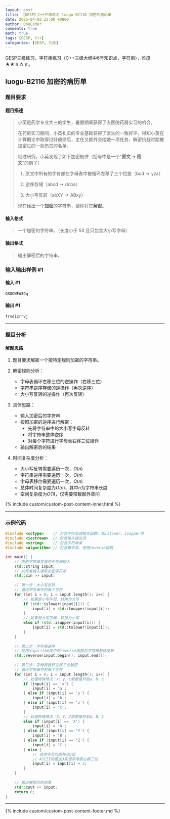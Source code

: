 ```yaml
---
layout: post
title: 【GESP】C++三级练习 luogu-B2116 加密的病历单
date: 2025-04-02 22:00 +0800
author: OneCoder
comments: true
math: true
tags: [GESP, C++]
categories: [GESP, 三级]
---
```

GESP三级练习，字符串练习（C++三级大纲中6号知识点，字符串），难度★★☆☆☆。

<!--more-->

## luogu-B2116 加密的病历单

### 题目要求

#### 题目描述

>小英是药学专业大三的学生，暑假期间获得了去医院药房实习的机会。
>
>在药房实习期间，小英扎实的专业基础获得了医生的一致好评，得知小英在计算概论中取得过好成绩后，主任又额外交给她一项任务，解密抗战时期被加密过的一些伤员的名单。
>
>经过研究，小英发现了如下加密规律（括号中是一个“**原文 → 密文**”的例子）
>
>1. 原文中所有的字符都在字母表中被循环左移了三个位置（$\text{bcd} \to \text{yza}$）
>
>2. 逆序存储（$\text{abcd} \to \text{dcba}$）
>
>3. 大小写反转（$\text{abXY} \to \text{ABxy}$）
>
>现在给出一个**加密**的字符串，请你将其**解密**。

#### 输入格式

>一个加密的字符串。（长度小于 $50$ 且只包含大小写字母）

#### 输出格式

>输出解密后的字符串。

### 输入输出样例 #1

#### 输入 #1

```console
GSOOWFASOq
```

#### 输出 #1

```console
Trvdizrrvj
```

---

### 题目分析

#### 解题思路

1. 题目要求解密一个按特定规则加密的字符串。

2. 解密规则分析：
   - 字母表循环左移三位的逆操作（右移三位）
   - 字符串逆序存储的逆操作（再次逆序）
   - 大小写反转的逆操作（再次反转）

3. 具体思路：
   - 输入加密后的字符串
   - 按照加密的逆序进行解密：
     - 先将字符串中的大小写字母反转
     - 将字符串整体逆序
     - 对每个字符进行字母表右移三位操作
   - 输出解密后的结果

4. 时间复杂度分析：
   - 大小写反转需要遍历一次，$O(n)$
   - 字符串逆序需要遍历一次，$O(n)$
   - 字母表移位需要遍历一次，$O(n)$
   - 总体时间复杂度为$O(n)$，其中$n$为字符串长度
   - 空间复杂度为$O(1)$，仅需要常数额外空间

{% include custom/custom-post-content-inner.html %}

---

### 示例代码

```cpp
#include <cctype>    // 包含字符处理相关函数，如islower、isupper等
#include <iostream>  // 包含输入输出流
#include <string>    // 包含字符串类
#include <algorithm> // 包含算法库，使用reverse函数

int main() {
    // 声明字符串变量用于存储输入
    std::string input;
    // 从标准输入读取加密字符串
    std::cin >> input;
    
    // 第一步：大小写反转
    // 遍历字符串中的每个字符
    for (int i = 0; i < input.length(); i++) {
        // 如果是小写字母，转换为大写
        if (std::islower(input[i])) {
            input[i] = std::toupper(input[i]);
        } 
        // 如果是大写字母，转换为小写
        else if (std::isupper(input[i])) {
            input[i] = std::tolower(input[i]);
        }
    }
    
    // 第二步：字符串逆序
    // 使用algorithm库中的reverse函数将字符串整体反转
    std::reverse(input.begin(), input.end());
    
    // 第三步：字母表循环左移三位解密
    // 遍历字符串中的每个字符
    for (int i = 0; i < input.length(); i++) {
        // 处理特殊情况：x、y、z需要循环到a、b、c
        if (input[i] == 'x') {
            input[i] = 'a';
        } else if (input[i] == 'y') {
            input[i] = 'b';
        } else if (input[i] == 'z') {
            input[i] = 'c';
        } 
        // 处理特殊情况：X、Y、Z需要循环到A、B、C
        else if (input[i] == 'X') {
            input[i] = 'A';
        } else if (input[i] == 'Y') {
            input[i] = 'B';
        } else if (input[i] == 'Z') {
            input[i] = 'C';
        } else {
            // 其他字母向后移动3位
            // ASCII码值加3实现字母表右移三位
            input[i] = input[i] + 3;
        }
    }
    
    // 输出解密后的结果
    std::cout << input;
    return 0;
}
```

---

{% include custom/custom-post-content-footer.md %}

